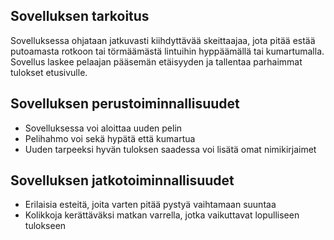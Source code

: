 ## Sovelluksen tarkoitus
Sovelluksessa ohjataan jatkuvasti kiihdyttävää skeittaajaa, jota pitää estää putoamasta rotkoon tai törmäämästä lintuihin hyppäämällä tai kumartumalla.
Sovellus laskee pelaajan pääsemän etäisyyden ja tallentaa parhaimmat tulokset etusivulle.

## Sovelluksen perustoiminnallisuudet
- Sovelluksessa voi aloittaa uuden pelin
- Pelihahmo voi sekä hypätä että kumartua
- Uuden tarpeeksi hyvän tuloksen saadessa voi lisätä omat nimikirjaimet

## Sovelluksen jatkotoiminnallisuudet
- Erilaisia esteitä, joita varten pitää pystyä vaihtamaan suuntaa
- Kolikkoja kerättäväksi matkan varrella, jotka vaikuttavat lopulliseen tulokseen


